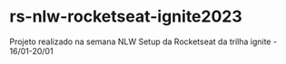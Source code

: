 # rs-nlw-rocketseat-ignite2023
Projeto realizado na semana NLW Setup da Rocketseat da trilha ignite - 16/01-20/01
